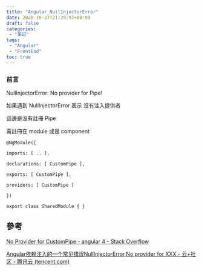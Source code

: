 ```yaml
---
title: "Angular_NullInjectorError"
date: 2020-10-27T21:28:57+08:00
draft: false
categories:
 - "筆記"
tags:
 - "Angular"
 - "FrontEnd"
toc: true
---
```


<!--more-->

### 前言

NullInjectorError: No provider for Pipe!

如果遇到 NullInjectorError 表示 沒有注入提供者

這邊是沒有註冊 Pipe

需註冊在 module 或是 component

```tsx
@NgModule({

imports: [ .. ],

declarations: [ CustomPipe ],

exports: [ CustomPipe ],

providers: [ CustomPipe ]

})

export class SharedModule { }
```

## 參考

[No Provider for CustomPipe - angular 4 - Stack Overflow](https://stackoverflow.com/questions/46299952/no-provider-for-custompipe-angular-4)

[Angular依赖注入的一个常见错误NullInjectorError,No provider for XXX - 云+社区 - 腾讯云 (tencent.com)](https://cloud.tencent.com/developer/article/1700456)